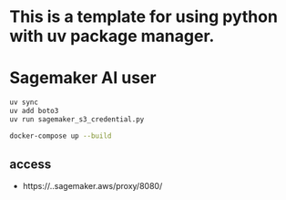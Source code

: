 # This is a template for using python with uv package manager.

# Sagemaker AI user
```bash
uv sync
uv add boto3
uv run sagemaker_s3_credential.py
```

```bash
docker-compose up --build
```

## access
- https://<sagemaker-notebook-instance-name>.<aws-region>.sagemaker.aws/proxy/8080/